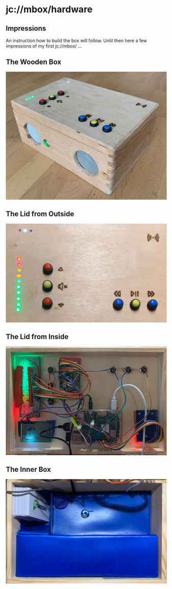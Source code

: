 # jc://mbox/hardware

## Impressions

An instruction how to build the box will follow. Until then here a few impressions of my first jc://mbox/ ...

## The Wooden Box
![the wooden box](mbox.jpg)

## The Lid from Outside
![lid of the box - outside](mbox_detail_0.jpg)

## The Lid from Inside
![lid of the box - inside](mbox_detail_1.jpg)

## The Inner Box
![inner box with covered battery pack and speakers](mbox_detail_2.jpg)
